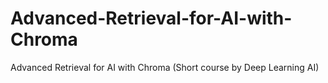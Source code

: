 # Advanced-Retrieval-for-AI-with-Chroma
Advanced Retrieval for AI with Chroma (Short course by Deep Learning AI)
